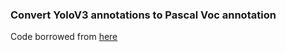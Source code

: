 ### Convert YoloV3 annotations to Pascal Voc annotation

Code borrowed from [here](https://github.com/hai-h-nguyen/Yolo2Pascal-annotation-conversion/blob/master/yolo2pascal/yolo2voc.py)
